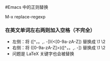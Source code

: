 #Emacs 中的正则替换

M-x replace-regexp

### 在英文单词左右两则加入空格（不完全） ###
  * 左侧：将 \([^，。,. -]\)\(\<[0-9a-zA-Z]\) 替换成 \1 \2
  * 右侧：将 \([0-9a-zA-Z]\>\)\([^，。,. -]\) 替换成 \1 \2
  * 问题是 LaTeX 关键字也会被替换

